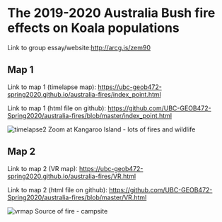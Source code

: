 The 2019-2020 Australia Bush fire effects on Koala populations
====== 

Link to group essay/website:http://arcg.is/zem90 

Map 1
-----
Link to map 1 (timelapse map): https://ubc-geob472-spring2020.github.io/australia-fires/index_point.html

Link to map 1 (html file on github): https://github.com/UBC-GEOB472-Spring2020/australia-fires/blob/master/index_point.html

![timelapse2](https://user-images.githubusercontent.com/39570002/79040757-ad8df680-7b9f-11ea-9023-1cf019275c95.PNG)
Zoom at Kangaroo Island - lots of fires and wildlife

Map 2
-----
Link to map 2 (VR map): https://ubc-geob472-spring2020.github.io/australia-fires/VR.html

Link to map 2 (html file on github): https://github.com/UBC-GEOB472-Spring2020/australia-fires/blob/master/VR.html

![vrmap](https://user-images.githubusercontent.com/39570002/79035337-61788d00-7b72-11ea-8f98-d7eaacec0341.PNG)
Source of fire - campsite
